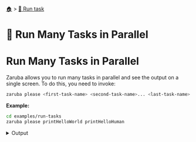 <!--startTocHeader-->
[🏠](../README.md) > [🏃 Run task](README.md)
# 🍻 Run Many Tasks in Parallel
<!--endTocHeader-->

# Run Many Tasks in Parallel

Zaruba allows you to run many tasks in parallel and see the output on a single screen. To do this, you need to invoke:

```bash
zaruba please <first-task-name> <second-task-name>... <last-task-name>
```

__Example:__

<!--startCode-->
```bash
cd examples/run-tasks
zaruba please printHelloWorld printHelloHuman
```
 
<details>
<summary>Output</summary>
 
```````
💀 🔎 Job Starting...
         Elapsed Time: 1.523µs
         Current Time: 07:53:21
💀 🏁 Run 🍏 'printHelloHuman' command on /home/gofrendi/zaruba/docs/examples/run-tasks
💀 🏁 Run 🍎 'printHelloWorld' command on /home/gofrendi/zaruba/docs/examples/run-tasks
💀    🚀 printHelloHuman      🍏 07:53:21.969 hello human
💀    🚀 printHelloWorld      🍎 07:53:21.97  hello world
💀 🎉 Successfully running 🍎 'printHelloWorld' command
💀 🎉 Successfully running 🍏 'printHelloHuman' command
💀 🔎 Job Running...
         Elapsed Time: 103.388575ms
         Current Time: 07:53:22
💀 🎉 🎉🎉🎉🎉🎉🎉🎉🎉🎉🎉🎉
💀 🎉 Job Complete!!! 🎉🎉🎉
💀 🔥 Terminating
💀 🔎 Job Ended...
         Elapsed Time: 214.089415ms
         Current Time: 07:53:22
zaruba please printHelloWorld printHelloHuman
```````
</details>
<!--endCode-->


<!--startTocSubTopic-->
<!--endTocSubTopic-->